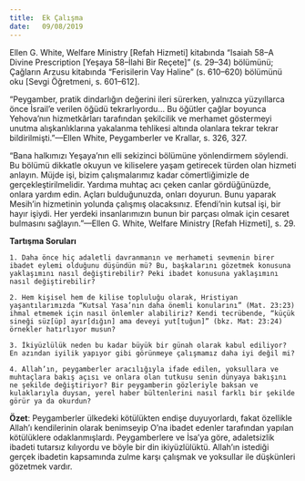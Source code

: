```yaml
---
title:  Ek Çalışma
date:   09/08/2019
---
```


Ellen G. White, Welfare Ministry [Refah Hizmeti] kitabında “Isaiah 58–A Divine Prescription [Yeşaya 58–İlahi Bir Reçete]” (s. 29–34) bölümünü; Çağların Arzusu kitabında “Ferisilerin Vay Haline” (s. 610–620) bölümünü oku [Sevgi Öğretmeni, s. 601–612].

“Peygamber, pratik dindarlığın değerini ileri sürerken, yalnızca yüzyıllarca önce İsrail’e verilen öğüdü tekrarlıyordu... Bu öğütler çağlar boyunca Yehova’nın hizmetkârları tarafından şekilcilik ve merhamet göstermeyi unutma alışkanlıklarına yakalanma tehlikesi altında olanlara tekrar tekrar bildirilmişti.”—Ellen White, Peygamberler ve Krallar, s. 326, 327.

“Bana halkımızı Yeşaya’nın elli sekizinci bölümüne yönlendirmem söylendi. Bu bölümü dikkatle okuyun ve kiliselere yaşam getirecek türden olan hizmeti anlayın. Müjde işi, bizim çalışmalarımız kadar cömertliğimizle de gerçekleştirilmelidir. Yardıma muhtaç acı çeken canlar gördüğünüzde, onlara yardım edin. Açları bulduğunuzda, onları doyurun. Bunu yaparak Mesih’in hizmetinin yolunda çalışmış olacaksınız. Efendi’nin kutsal işi, bir hayır işiydi. Her yerdeki insanlarımızın bunun bir parçası olmak için cesaret bulmasını sağlayın.”—Ellen G. White, Welfare Ministry [Refah Hizmeti], s. 29.

**Tartışma Soruları**

`1. Daha önce hiç adaletli davranmanın ve merhameti sevmenin birer ibadet eylemi olduğunu düşündün mü? Bu, başkalarını gözetmek konusuna yaklaşımını nasıl değiştirebilir? Peki ibadet konusuna yaklaşımını nasıl değiştirebilir?`

`2. Hem kişisel hem de kilise topluluğu olarak, Hristiyan yaşantılarımızda “Kutsal Yasa’nın daha önemli konularını” (Mat. 23:23) ihmal etmemek için nasıl önlemler alabiliriz? Kendi tecrübende, “küçük sineği süz[üp] ayır[dığın] ama deveyi yut[tuğun]” (bkz. Mat: 23:24) örnekler hatırlıyor musun?`

`3. İkiyüzlülük neden bu kadar büyük bir günah olarak kabul ediliyor? En azından iyilik yapıyor gibi görünmeye çalışmamız daha iyi değil mi?`

`4. Allah’ın, peygamberler aracılığıyla ifade edilen, yoksullara ve muhtaçlara bakış açısı ve onlara olan tutkusu senin dünyaya bakışını ne şekilde değiştiriyor? Bir peygamberin gözleriyle baksan ve kulaklarıyla duysan, yerel haber bültenlerini nasıl farklı bir şekilde görür ya da okurdun?`

**Özet**: Peygamberler ülkedeki kötülükten endişe duyuyorlardı, fakat özellikle Allah’ı kendilerinin olarak benimseyip O’na ibadet edenler tarafından yapılan kötülüklere odaklanmışlardı. Peygamberlere ve İsa’ya göre, adaletsizlik ibadeti tutarsız kılıyordu ve böyle bir din ikiyüzlülüktü. Allah’ın istediği gerçek ibadetin kapsamında zulme karşı çalışmak ve yoksullar ile düşkünleri gözetmek vardır.